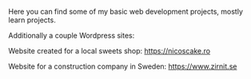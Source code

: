 Here you can find some of my basic web development projects, mostly learn projects.



Additionally a couple Wordpress sites:

Website created for a local sweets shop:
https://nicoscake.ro

Website for a construction company in Sweden:
https://www.zirnit.se

